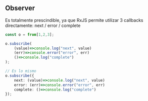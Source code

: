## Observer

Es totalmente prescindible, ya que RxJS permite utilizar 3 callbacks directamente: next / error / complete

```ts
const o = from[1,2,3];

o.subscribe(
    (value)=>console.log("next", value)
    (err)=>console.error("error", err)
    ()=>console.log("complete")
);

// Es lo mismo
o.subscribe({
    next: (value)=>console.log("next", value)
    error: (err)=>console.error("error", err)
    complete: ()=>console.log("complete")
});
```
